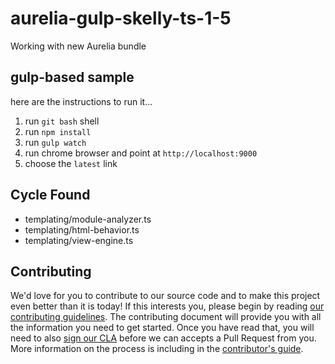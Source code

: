 # aurelia-gulp-skelly-ts-1-5

Working with new Aurelia bundle

## gulp-based sample

here are the instructions to run it...

1. run `git bash` shell
3. run `npm install`
4. run `gulp watch`
5. run chrome browser and point at `http://localhost:9000`
6. choose the `latest` link

## Cycle Found

* templating/module-analyzer.ts 
* templating/html-behavior.ts 
* templating/view-engine.ts

## Contributing

We'd love for you to contribute to our source code and to make this project even better than it is today! If this interests you, please begin by reading [our contributing guidelines](https://github.com/DurandalProject/about/blob/master/CONTRIBUTING.md). The contributing document will provide you with all the information you need to get started. Once you have read that, you will need to also [sign our CLA](http://goo.gl/forms/dI8QDDSyKR) before we can accepts a Pull Request from you. More information on the process is including in the [contributor's guide](https://github.com/DurandalProject/about/blob/master/CONTRIBUTING.md).
